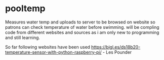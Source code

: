 # pooltemp
Measures water temp and uploads to server to be browsed on website so patrons can check temperature of water before swimming.
will be compling code from different websites and sources as i am only new to programming and still learning.

So far following websites have been used 
https://bigl.es/ds18b20-temperature-sensor-with-python-raspberry-pi/   - Les Pounder
